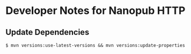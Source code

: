 # Developer Notes for Nanopub HTTP

## Update Dependencies

    $ mvn versions:use-latest-versions && mvn versions:update-properties
